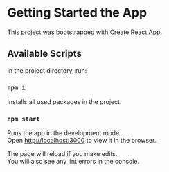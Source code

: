 # Getting Started the App

This project was bootstrapped with [Create React App](https://github.com/facebook/create-react-app).

## Available Scripts

In the project directory, run:

### `npm i`
Installs all used packages in the project.

### `npm start`

Runs the app in the development mode.\
Open [http://localhost:3000](http://localhost:3000) to view it in the browser.

The page will reload if you make edits.\
You will also see any lint errors in the console.



